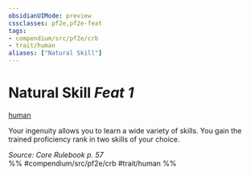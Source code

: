 ```yaml
---
obsidianUIMode: preview
cssclasses: pf2e,pf2e-feat
tags:
- compendium/src/pf2e/crb
- trait/human
aliases: ["Natural Skill"]
---
```

# Natural Skill  *Feat 1*  
[human](rules/traits/human.md "Human Ancestry & Heritage Trait")  


Your ingenuity allows you to learn a wide variety of skills. You gain the trained proficiency rank in two skills of your choice.

*Source: Core Rulebook p. 57*  
%% #compendium/src/pf2e/crb #trait/human %%